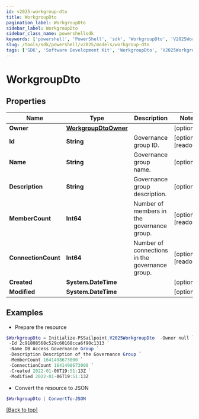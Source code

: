 ```yaml
---
id: v2025-workgroup-dto
title: WorkgroupDto
pagination_label: WorkgroupDto
sidebar_label: WorkgroupDto
sidebar_class_name: powershellsdk
keywords: ['powershell', 'PowerShell', 'sdk', 'WorkgroupDto', 'V2025WorkgroupDto'] 
slug: /tools/sdk/powershell/v2025/models/workgroup-dto
tags: ['SDK', 'Software Development Kit', 'WorkgroupDto', 'V2025WorkgroupDto']
---
```



# WorkgroupDto

## Properties

Name | Type | Description | Notes
------------ | ------------- | ------------- | -------------
**Owner** | [**WorkgroupDtoOwner**](workgroup-dto-owner) |  | [optional] 
**Id** | **String** | Governance group ID. | [optional] [readonly] 
**Name** | **String** | Governance group name. | [optional] 
**Description** | **String** | Governance group description. | [optional] 
**MemberCount** | **Int64** | Number of members in the governance group. | [optional] [readonly] 
**ConnectionCount** | **Int64** | Number of connections in the governance group. | [optional] [readonly] 
**Created** | **System.DateTime** |  | [optional] 
**Modified** | **System.DateTime** |  | [optional] 

## Examples

- Prepare the resource
```powershell
$WorkgroupDto = Initialize-PSSailpoint.V2025WorkgroupDto  -Owner null `
 -Id 2c91808568c529c60168cca6f90c1313 `
 -Name DB Access Governance Group `
 -Description Description of the Governance Group `
 -MemberCount 1641498673000 `
 -ConnectionCount 1641498673000 `
 -Created 2022-01-06T19:51:13Z `
 -Modified 2022-01-06T19:51:13Z
```

- Convert the resource to JSON
```powershell
$WorkgroupDto | ConvertTo-JSON
```


[[Back to top]](#) 

